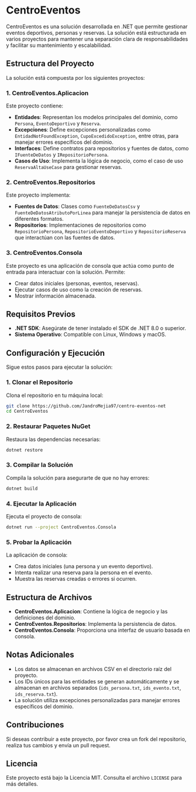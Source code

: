 # CentroEventos

CentroEventos es una solución desarrollada en .NET que permite gestionar eventos deportivos, personas y reservas. La solución está estructurada en varios proyectos para mantener una separación clara de responsabilidades y facilitar su mantenimiento y escalabilidad.

## Estructura del Proyecto

La solución está compuesta por los siguientes proyectos:

### 1. CentroEventos.Aplicacion

Este proyecto contiene:

- **Entidades**: Representan los modelos principales del dominio, como `Persona`, `EventoDeportivo` y `Reserva`.
- **Excepciones**: Define excepciones personalizadas como `EntidadNotFoundException`, `CupoExcedidoException`, entre otras, para manejar errores específicos del dominio.
- **Interfaces**: Define contratos para repositorios y fuentes de datos, como `IFuenteDeDatos` y `IRepositorioPersona`.
- **Casos de Uso**: Implementa la lógica de negocio, como el caso de uso `ReservaAltaUseCase` para gestionar reservas.

### 2. CentroEventos.Repositorios

Este proyecto implementa:

- **Fuentes de Datos**: Clases como `FuenteDeDatosCsv` y `FuenteDeDatosAtributoPorLinea` para manejar la persistencia de datos en diferentes formatos.
- **Repositorios**: Implementaciones de repositorios como `RepositorioPersona`, `RepositorioEventoDeportivo` y `RepositorioReserva` que interactúan con las fuentes de datos.

### 3. CentroEventos.Consola

Este proyecto es una aplicación de consola que actúa como punto de entrada para interactuar con la solución. Permite:

- Crear datos iniciales (personas, eventos, reservas).
- Ejecutar casos de uso como la creación de reservas.
- Mostrar información almacenada.

## Requisitos Previos

- **.NET SDK**: Asegúrate de tener instalado el SDK de .NET 8.0 o superior.
- **Sistema Operativo**: Compatible con Linux, Windows y macOS.

## Configuración y Ejecución

Sigue estos pasos para ejecutar la solución:

### 1. Clonar el Repositorio

Clona el repositorio en tu máquina local:

```bash
git clone https://github.com/JandroMejia97/centro-eventos-net
cd CentroEventos
```

### 2. Restaurar Paquetes NuGet

Restaura las dependencias necesarias:

```bash
dotnet restore
```

### 3. Compilar la Solución

Compila la solución para asegurarte de que no hay errores:

```bash
dotnet build
```

### 4. Ejecutar la Aplicación

Ejecuta el proyecto de consola:

```bash
dotnet run --project CentroEventos.Consola
```

### 5. Probar la Aplicación

La aplicación de consola:

- Crea datos iniciales (una persona y un evento deportivo).
- Intenta realizar una reserva para la persona en el evento.
- Muestra las reservas creadas o errores si ocurren.

## Estructura de Archivos

- **CentroEventos.Aplicacion**: Contiene la lógica de negocio y las definiciones del dominio.
- **CentroEventos.Repositorios**: Implementa la persistencia de datos.
- **CentroEventos.Consola**: Proporciona una interfaz de usuario basada en consola.

## Notas Adicionales

- Los datos se almacenan en archivos CSV en el directorio raíz del proyecto.
- Los IDs únicos para las entidades se generan automáticamente y se almacenan en archivos separados (`ids_persona.txt`, `ids_evento.txt`, `ids_reserva.txt`).
- La solución utiliza excepciones personalizadas para manejar errores específicos del dominio.

## Contribuciones

Si deseas contribuir a este proyecto, por favor crea un fork del repositorio, realiza tus cambios y envía un pull request.

## Licencia

Este proyecto está bajo la Licencia MIT. Consulta el archivo `LICENSE` para más detalles.